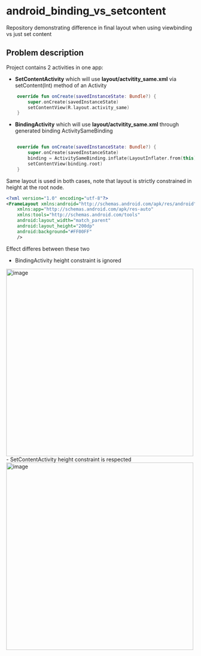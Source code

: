 # android_binding_vs_setcontent
Repository demonstrating difference in final layout when using viewbinding vs just set content

## Problem description
Project contains 2 activities in one app:
- **SetContentActivity**  which will use **layout/actvitity_same.xml** via setContent(Int) method of an Activity
```kotlin
    override fun onCreate(savedInstanceState: Bundle?) {
        super.onCreate(savedInstanceState)
        setContentView(R.layout.activity_same)
    }
```
- **BindingActivity** which will use **layout/actvitity_same.xml** through generated binding ActivitySameBinding
```kotlin

    override fun onCreate(savedInstanceState: Bundle?) {
        super.onCreate(savedInstanceState)
        binding = ActivitySameBinding.inflate(LayoutInflater.from(this))
        setContentView(binding.root)
    }
```


Same layout is used in both cases, note that layout is strictly constrained in height at the root node.
```xml
<?xml version="1.0" encoding="utf-8"?>
<FrameLayout xmlns:android="http://schemas.android.com/apk/res/android"
    xmlns:app="http://schemas.android.com/apk/res-auto"
    xmlns:tools="http://schemas.android.com/tools"
    android:layout_width="match_parent"
    android:layout_height="200dp"
    android:background="#FF00FF"
    />
```

Effect differes between these two

- BindingActivity height constraint is ignored
<img width="500" alt="image" src="https://user-images.githubusercontent.com/120931/219353109-d4e9b874-0bfd-494c-ada1-631408f5d363.png">
- SetContentActivity height constraint is respected
<img width="500" alt="image" src="https://user-images.githubusercontent.com/120931/219353267-8315877c-2646-4142-99a0-e0d65fd5cf1e.png">






